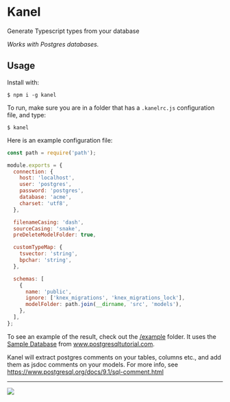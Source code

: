 # Kanel

Generate Typescript types from your database

_Works with Postgres databases._

## Usage
Install with:
```
$ npm i -g kanel
```

To run, make sure you are in a folder that has a `.kanelrc.js` configuration file, and type:
```
$ kanel
```

Here is an example configuration file:
```javascript
const path = require('path');

module.exports = {
  connection: {
    host: 'localhost',
    user: 'postgres',
    password: 'postgres',
    database: 'acme',
    charset: 'utf8',
  },

  filenameCasing: 'dash',
  sourceCasing: 'snake',
  preDeleteModelFolder: true,

  customTypeMap: {
    tsvector: 'string',
    bpchar: 'string',
  },

  schemas: [
    {
      name: 'public',
      ignore: ['knex_migrations', 'knex_migrations_lock'],
      modelFolder: path.join(__dirname, 'src', 'models'),
    },
  ],
};

```

To see an example of the result, check out the [/example](example) folder. It uses the [Sample Database](https://www.postgresqltutorial.com/postgresql-sample-database/) from www.postgresqltutorial.com.

Kanel will extract postgres comments on your tables, columns etc., and add them as jsdoc comments on your models. For more info, see
https://www.postgresql.org/docs/9.1/sql-comment.html

-----

<img src="https://images.unsplash.com/photo-1530991472021-ce0e43475f6e?ixlib=rb-1.2.1&ixid=eyJhcHBfaWQiOjEyMDd9&auto=format&fit=crop&w=1350&q=80" />
